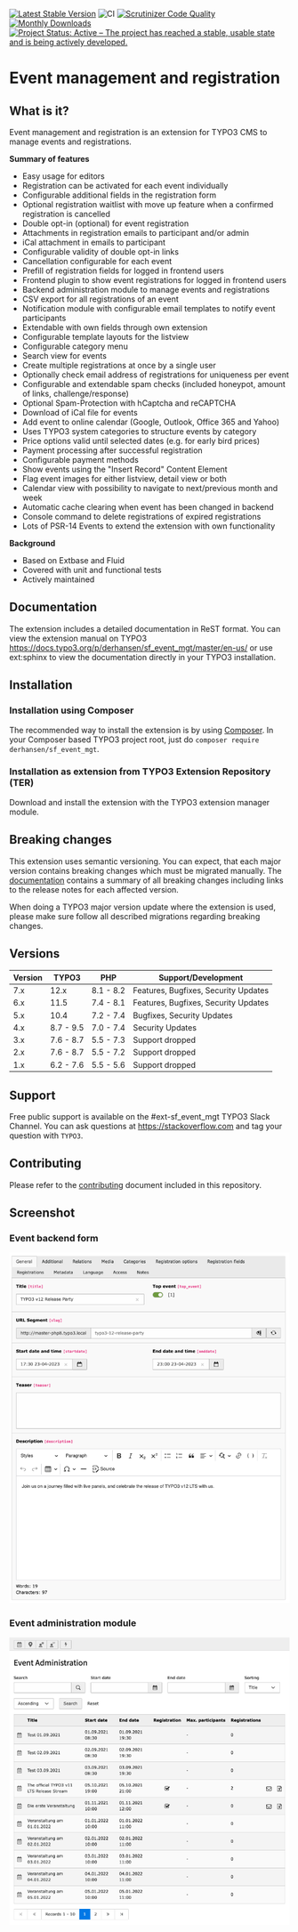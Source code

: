 [![Latest Stable Version](https://poser.pugx.org/derhansen/sf_event_mgt/v/stable)](https://packagist.org/packages/derhansen/sf_event_mgt)
![CI](https://github.com/derhansen/sf_event_mgt/workflows/CI/badge.svg?branch=master)
[![Scrutinizer Code Quality](https://scrutinizer-ci.com/g/derhansen/sf_event_mgt/badges/quality-score.png?b=main)](https://scrutinizer-ci.com/g/derhansen/sf_event_mgt/?branch=main)
[![Monthly Downloads](https://poser.pugx.org/derhansen/sf_event_mgt/d/monthly)](https://packagist.org/packages/derhansen/sf_event_mgt)
[![Project Status: Active – The project has reached a stable, usable state and is being actively developed.](https://www.repostatus.org/badges/latest/active.svg)](https://www.repostatus.org/#active)

Event management and registration
=================================

## What is it?

Event management and registration is an extension for TYPO3 CMS to manage events and registrations.

**Summary of features**

* Easy usage for editors
* Registration can be activated for each event individually
* Configurable additional fields in the registration form
* Optional registration waitlist with move up feature when a confirmed registration is cancelled
* Double opt-in (optional) for event registration
* Attachments in registration emails to participant and/or admin
* iCal attachment in emails to participant
* Configurable validity of double opt-in links
* Cancellation configurable for each event
* Prefill of registration fields for logged in frontend users
* Frontend plugin to show event registrations for logged in frontend users
* Backend administration module to manage events and registrations
* CSV export for all registrations of an event
* Notification module with configurable email templates to notify event participants
* Extendable with own fields through own extension
* Configurable template layouts for the listview
* Configurable category menu
* Search view for events
* Create multiple registrations at once by a single user
* Optionally check email address of registrations for uniqueness per event
* Configurable and extendable spam checks (included honeypot, amount of links, challenge/response)
* Optional Spam-Protection with hCaptcha and reCAPTCHA
* Download of iCal file for events
* Add event to online calendar (Google, Outlook, Office 365 and Yahoo)
* Uses TYPO3 system categories to structure events by category
* Price options valid until selected dates (e.g. for early bird prices)
* Payment processing after successful registration
* Configurable payment methods
* Show events using the "Insert Record" Content Element
* Flag event images for either listview, detail view or both
* Calendar view with possibility to navigate to next/previous month and week
* Automatic cache clearing when event has been changed in backend
* Console command to delete registrations of expired registrations
* Lots of PSR-14 Events to extend the extension with own functionality

**Background**

* Based on Extbase and Fluid
* Covered with unit and functional tests
* Actively maintained

## Documentation

The extension includes a detailed documentation in ReST format. You can view the extension manual on TYPO3 https://docs.typo3.org/p/derhansen/sf_event_mgt/master/en-us/ or use
ext:sphinx to view the documentation directly in your TYPO3 installation.

## Installation

### Installation using Composer

The recommended way to install the extension is by using [Composer](https://getcomposer.org/). In your Composer based TYPO3 project root, just do `composer require derhansen/sf_event_mgt`.

### Installation as extension from TYPO3 Extension Repository (TER)

Download and install the extension with the TYPO3 extension manager module.

## Breaking changes

This extension uses semantic versioning. You can expect, that each major version contains breaking changes
which must be migrated manually. The [documentation](https://github.com/derhansen/sf_event_mgt/blob/main/Documentation/BreakingChanges/Index.rst) contains a summary of all breaking changes including links
to the release notes for each affected version.

When doing a TYPO3 major version update where the extension is used, please make sure follow all described migrations
regarding breaking changes.

## Versions

| Version | TYPO3     | PHP       | Support/Development                  |
|---------|-----------|-----------|--------------------------------------|
| 7.x     | 12.x      | 8.1 - 8.2 | Features, Bugfixes, Security Updates |
| 6.x     | 11.5      | 7.4 - 8.1 | Features, Bugfixes, Security Updates |
| 5.x     | 10.4      | 7.2 - 7.4 | Bugfixes, Security Updates           |
| 4.x     | 8.7 - 9.5 | 7.0 - 7.4 | Security Updates                     |
| 3.x     | 7.6 - 8.7 | 5.5 - 7.3 | Support dropped                      |
| 2.x     | 7.6 - 8.7 | 5.5 - 7.2 | Support dropped                      |
| 1.x     | 6.2 - 7.6 | 5.5 - 5.6 | Support dropped                      |

## Support

Free public support is available on the #ext-sf_event_mgt TYPO3 Slack Channel.
You can ask questions at https://stackoverflow.com and tag your question with `TYPO3`.

## Contributing

Please refer to the [contributing](CONTRIBUTING.md) document included in this repository.

## Screenshot

### Event backend form

![Event backend form](/Documentation/Images/event-event.png)

### Event administration module

![Event administration module](/Documentation/Images/event-admin.png)
